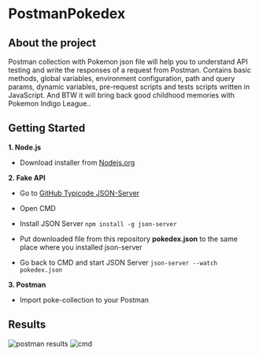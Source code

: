 # PostmanPokedex

## **About the project**

Postman collection with Pokemon json file will help you to understand API testing and write the responses of a request from Postman. Contains basic methods, global variables, environment configuration, path and query params, dynamic variables, pre-request scripts and tests scripts written in JavaScript. And BTW it will bring back good childhood memories with Pokemon Indigo League..


## **Getting Started**

**1. Node.js**
- Download installer from [Nodejs.org](https://nodejs.org/)

**2. Fake API**
- Go to [GitHub Typicode JSON-Server](https://github.com/typicode/json-server#getting-started)
- Open CMD
- Install JSON Server
``npm install -g json-server``

- Put downloaded file from this repository **pokedex.json** to the same place where you installed json-server

- Go back to CMD and start JSON Server
``json-server --watch pokedex.json``

**3. Postman**
- Import poke-collection to your Postman


## **Results**
![postman results](https://user-images.githubusercontent.com/77629708/166320089-a20ea192-f2d6-484e-9833-6673afd43244.PNG)
![cmd](https://user-images.githubusercontent.com/77629708/166320096-111797d7-b465-41e0-bc9d-4d4f04e0ca3e.PNG)
